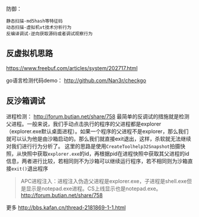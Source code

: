 防御：
```
静态扫描-md5hash等特征码
动态扫描-虚拟机vt技术分析行为
反编译调试-逆向获取源码或者调试观察行为
```
## **反虚拟机思路**
<https://www.freebuf.com/articles/system/202717.html>

go语言检测代码demo：
http://github.com/Nan3r/checkgo


## **反沙箱调试**
进程检测：
http://forum.butian.net/share/758
最简单的反调试的措施就是检测父进程。一般来说，我们手动点击执行的程序的父进程都是explorer（explorer.exe默认桌面进程）。如果一个程序的父进程不是explorer，那么我们就可以认为他是由沙箱启动的。那么我们就直接exit退出，这样，杀软就无法继续对我们进行行为分析了。
这里的思路是使用`CreateToolhelp32Snapshot`拍摄快照，从快照中获取`explorer.exe`的id，再根据pid在进程快照中获取其父进程的id信息，两者进行比较，若相同则不为沙箱可以继续运行程序，若不相同则为沙箱直接`exit()`退出程序

>APC进程注入：进程注入伪造父进程是explorer.exe，子进程是shell.exe但是显示是notepad.exe进程。CS上线显示也是notepad.exe。<http://forum.butian.net/share/758>


更多
http://bbs.kafan.cn/thread-2181869-1-1.html

